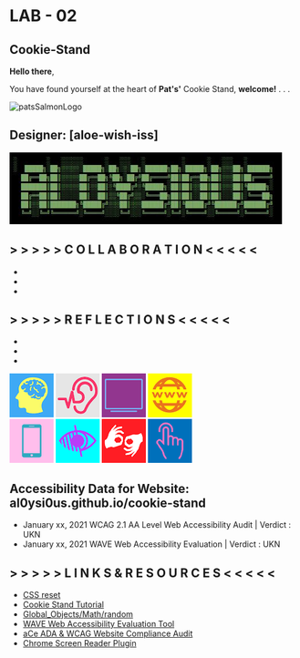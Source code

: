 # LAB - 02

## Cookie-Stand

**Hello there**, 

You have found yourself at the heart of **Pat's'** Cookie Stand, **welcome!** . . . 

![patsSalmonLogo](https://codefellows.github.io/code-201-guide/curriculum/class-06/lab/assets/salmon.png)

## Designer: [aloe-wish-iss]

![banner](https://github.com/AL0YSI0US/about-me/blob/main/img/bannerNameArt.JPG?raw=true)

## > > > > > C O L L A B O R A T I O N < < < < < 
+ 
+
+
## > > > > > R E F L E C T I O N S < < < < <
+
+
+

![access](https://github.com/AL0YSI0US/about-me/blob/main/img/8grid.png?raw=true) 
## Accessibility Data for Website: al0ysi0us.github.io/cookie-stand 
+ January xx, 2021 WCAG 2.1 AA Level Web Accessibility Audit | Verdict : UKN
+ January xx, 2021 WAVE Web Accessibility Evaluation | Verdict : UKN

## > > > > > L I N K S & R E S O U R C E S < < < < <

+ [CSS reset](https://meyerweb.com/eric/tools/css/reset/)
+ [Cookie Stand Tutorial](https://codefellows.github.io/code-201-guide/curriculum/class-02/project_setup)
+ [Global_Objects/Math/random](https://developer.mozilla.org/en-US/docs/Web/JavaScript/Reference/Global_Objects/Math/random)
+ [WAVE Web Accessibility Evaluation Tool](https://wave.webaim.org/)
+ [aCe ADA & WCAG Website Compliance Audit](https://ace.accessibe.com/)
+ [Chrome Screen Reader Plugin](https://chrome.google.com/webstore/detail/screen-reader/kgejglhpjiefppelpmljglcjbhoiplfn?hl=ena)
